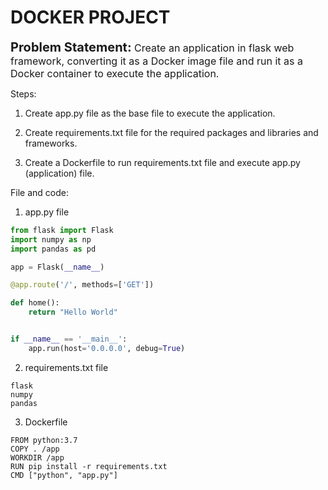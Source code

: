 # DOCKER PROJECT

<span style="font-size:20px;">**Problem Statement:**</span><span style="font-size:16px;"> Create an application in flask web framework, converting it as a Docker image file and run it as a Docker container to execute the application.</span>

Steps:

1. Create app.py file as the base file to execute the application.

2. Create requirements.txt file for the required packages and libraries and frameworks.

3. Create a Dockerfile to run requirements.txt file and execute app.py (application) file.


File and code:

1. app.py file

```PYTHON
from flask import Flask
import numpy as np
import pandas as pd

app = Flask(__name__)

@app.route('/', methods=['GET'])

def home():
    return "Hello World"


if __name__ == '__main__':
    app.run(host='0.0.0.0', debug=True)
```
2. requirements.txt file

```TEXT
flask
numpy
pandas
```

3. Dockerfile 

```DOCKER
FROM python:3.7
COPY . /app
WORKDIR /app
RUN pip install -r requirements.txt
CMD ["python", "app.py"]
```